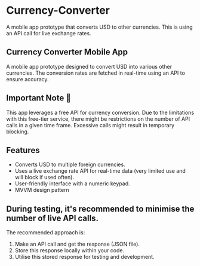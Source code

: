 # Currency-Converter
A mobile app prototype that converts USD to other currencies. This is using an API call for live exchange rates. 


## Currency Converter Mobile App
A mobile app prototype designed to convert USD into various other currencies. The conversion rates are fetched in real-time using an API to ensure accuracy.


## Important Note 🚨
This app leverages a free API for currency conversion. Due to the limitations with this free-tier service, there might be restrictions on the number of API calls in a given time frame. Excessive calls might result in temporary blocking.


## Features
- Converts USD to multiple foreign currencies.
- Uses a live exchange rate API for real-time data (very limited use and will block if used often).
- User-friendly interface with a numeric keypad.
- MVVM design pattern


## During testing, it's recommended to minimise the number of live API calls. 
The recommended approach is:
1. Make an API call and get the response (JSON file).
2. Store this response locally within your code.
3. Utilise this stored response for testing and development.
